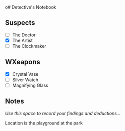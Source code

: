 o# Detective's Notebook

## Suspects
- [ ] The Doctor
- [x] The Artist
- [ ] The Clockmaker

## WXeapons
- [x] Crystal Vase
- [ ] Silver Watch
- [ ] Magnifying Glass

## Notes
*Use this space to record your findings and deductions...*

Location is the playground at the park

